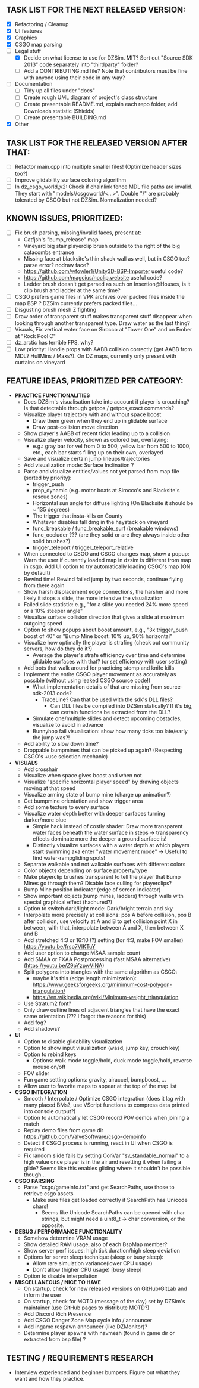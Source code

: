 ## TASK LIST FOR THE NEXT RELEASED VERSION:

- [X] Refactoring / Cleanup
- [X] UI features
- [X] Graphics
- [X] CSGO map parsing
- [ ] Legal stuff
    - [X] Decide on what license to use for DZSim. MIT? Sort out "Source SDK 2013" code separately into "thirdparty" folder?
    - [ ] Add a CONTRIBUTING.md file? Note that contributors must be fine with anyone using their code in any way?
- [ ] Documentation
    - [ ] Tidy up all files under "docs"
    - [ ] Create rough UML diagram of project's class structure
    - [ ] Create presentable README.md, explain each repo folder, add Downloads statistic (Shields)
    - [ ] Create presentable BUILDING.md
- [X] Other

## TASK LIST FOR THE RELEASED VERSION AFTER THAT:
- [ ] Refactor main.cpp into multiple smaller files! (Optimize header sizes too?)
- [ ] Improve glidability surface coloring algorithm
- [ ] In dz_csgo_world_v2: Check if chainlink fence MDL file paths are invalid. They start with "models//csgoworld/<...>". Double "/" are probably tolerated by CSGO but not DZSim. Normalization needed?

## KNOWN ISSUES, PRIORITIZED:

- [ ] Fix brush parsing, missing/invalid faces, present at:
    - Catfjsh's "bump_release" map
    - Vineyard big stair playerclip brush outside to the right of the big catacombs entrance
    - Missing face at blacksite's thin shack wall as well, but in CSGO too? parse error? nodraw face?
    - https://github.com/wfowler1/Unity3D-BSP-Importer useful code?
    - https://github.com/magcius/noclip.website useful code?
    - Ladder brush doesn't get parsed as such on Insertion@Houses, is it clip brush and ladder at the same time?
- [ ] CSGO prefers game files in VPK archives over packed files inside the map BSP ? DZSim currently prefers packed files...
- [ ] Disgusting brush mesh Z fighting
- [ ] Draw order of transparent stuff makes transparent stuff disappear when looking through another transparent type. Draw water as the last thing?
- [ ] Visuals, Fix vertical water face on Sirocco at "Tower One" and on Ember at "Rock Pool C"
- [ ] dz_arctic has terrible FPS, why?
- [ ] Low priority: Handle props with AABB collision correctly (get AABB from MDL? HullMins / Maxs?). On DZ maps, currently only present with curtains on vineyard

## FEATURE IDEAS, PRIORITIZED PER CATEGORY:
- **PRACTICE FUNCTIONALITIES**
    - Does DZSim's visualisation take into account if player is crouching? Is that detectable through getpos / getpos_exact commands?
    - Visualize player trajectory with and without space boost
        - Draw them green when they end up in glidable surface
        - Draw post-collision move direction
    - Show player's AABB of recent ticks leading up to a collision
    - Visualize player velocity, shown as colored bar, overlaying:
        - e.g.: gray bar for vel from 0 to 500, yellow bar from 500 to 1000, etc., each bar starts filling up on their own, overlayed
    - Save and visualize certain jump lineups/trajectories
    - Add visualization mode: Surface Inclination ?
    - Parse and visualize entities/values not yet parsed from map file (sorted by priority):
        - trigger_push
        - prop_dynamic (e.g. motor boats at Sirocco's and Blacksite's rescue zones)
        - Horizontal sun angle for diffuse lighting (On Blacksite it should be ~ 135 degrees)
        - The trigger that insta-kills on County
        - Whatever disables fall dmg in the haystack on vineyard
        - func_breakable / func_breakable_surf (breakable windows)
        - func_occluder ??? (are they solid or are they always inside other solid brushes?)
        - trigger_teleport / trigger_teleport_relative
    - When connected to CSGO and CSGO changes map, show a popup: Warn the user if currently loaded map in dzsim is different from map in csgo. Add UI option to try automatically loading CSGO's map (ON by default)
    - Rewind time! Rewind failed jump by two seconds, continue flying from there again
    - Show harsh displacement edge connections, the harsher and more likely it stops a slide, the more intensive the visualization
    - Failed slide statistic: e.g., "for a slide you needed 24% more speed or a 10% steeper angle"
    - Visualize surface collision direction that gives a slide at maximum outgoing speed
    - Option to show popups about boost amount, e.g., "3x trigger_push boost of 40" or "Bump Mine boost: 10% up, 90% horizontal"
    - Visualize how optimally the player is strafing (check out community servers, how do they do it?)
        - Average the player's strafe efficiency over time and determine glidable surfaces with that? (or set efficiency with user setting)
    - Add bots that walk around for practicing stomp and knife kills
    - Implement the entire CSGO player movement as accurately as possible (without using leaked CSGO source code!)
        - What implementation details of that are missing from source-sdk-2013 code?
            - TraceLine? Can that be used with the sdk's DLL files?
                - Can DLL files be compiled into DZSim statically? If it's big, can certain functions be extracted from the DLL?
        - Simulate one/multiple slides and detect upcoming obstacles, visualize to avoid in advance
        - Bunnyhop fail visualisation: show how many ticks too late/early the jump was?!
    - Add ability to slow down time?
    - Droppable bumpmines that can be picked up again? (Respecting CSGO's +use selection mechanic)
- **VISUALS**
    - Add crosshair
    - Visualize when space gives boost and when not
    - Visualize "specific horizontal player speed" by drawing objects moving at that speed
    - Visualize arming state of bump mine (charge up animation?)
    - Get bumpmine orientation and show trigger area
    - Add some texture to every surface
    - Visualize water depth better with deeper surfaces turning darker/more blue
        - Simple hack instead of costly shader: Draw more transparent water faces beneath the water surface in steps -> transparency effects dominate more the deeper a ground surface is!
        - Distinctly visualize surfaces with a water depth at which players start swimming aka enter "water movement mode" -> Useful to find water-rampgliding spots!
    - Separate walkable and not walkable surfaces with different colors
    - Color objects depending on surface property/type
    - Make playerclip brushes transparent to tell the player that Bump Mines go through them? Disable face culling for playerclips?
    - Bump Mine position indicator (edge of screen indicator)
    - Show important objects(bump mines, ladders) through walls with special graphical effect (hachured?)
    - Option to switch dark/light mode: Dark/bright terrain and sky
    - Interpolate more precisely at collisions: pos A before collision, pos B after collision, use velocity at A and B to get collision point X in between, with that, interpolate between A and X, then between X and B
    - Add stretched 4:3 or 16:10 (?) setting (for 4:3, make FOV smaller) https://youtu.be/frsp7VIKTuY
    - Add user option to change MSAA sample count
    - Add SMAA or FXAA Postprocessing (fast MSAA alternative) (https://youtu.be/Z9bYzpwVINA)
    - Split polygons into triangles with the same algorithm as CSGO:
        - maybe it's this (edge length minimization): https://www.geeksforgeeks.org/minimum-cost-polygon-triangulation/
        - https://en.wikipedia.org/wiki/Minimum-weight_triangulation
    - Use Stratum2 font?
    - Only draw outline lines of adjacent triangles that have the exact same orientation (??? I forgot the reasons for this)
    - Add fog?
    - Add shadows?
- **UI**
    - Option to disable glidability visualization
    - Option to show input visualization (wasd, jump key, crouch key)
    - Option to rebind keys
        - Options: walk mode toggle/hold, duck mode toggle/hold, reverse mouse on/off
    - FOV slider
    - Fun game setting options: gravity, airaccel, bumpboost, ...
    - Allow user to favorite maps to appear at the top of the map list
- **CSGO INTEGRATION**
    - Smooth / Interpolate / Optimize CSGO integration (does it lag with many placed BMs?, use VScript functions to compress data printed into console output?)
    - Option to automatically let CSGO record POV demos when joining a match
    - Replay demo files from game dir https://github.com/ValveSoftware/csgo-demoinfo
    - Detect if CSGO process is running, react in UI when CSGO is required
    - Fix random slide fails by setting ConVar "sv_standable_normal" to a high value once player is in the air and resetting it when failing a glide? Seems like this enables gliding where it shouldn't be possible though...
- **CSGO PARSING**
    - Parse "csgo/gameinfo.txt" and get SearchPaths, use those to retrieve csgo assets
        - Make sure files get loaded correctly if SearchPath has Unicode chars!
            - Seems like Unicode SearchPaths can be opened with char strings, but might need a uint8_t -> char conversion, or the opposite.
- **DEBUG / PERFORMANCE FUNCTIONALITY**
    - Somehow determine VRAM usage
    - Show detailed RAM usage, also of each BspMap member?
    - Show server perf issues: high tick duration/high sleep deviation
    - Options for server sleep technique (sleep or busy sleep):
        - Allow rare simulation variance(lower CPU usage)
        - Don't allow (higher CPU usage) [busy sleep]
    - Option to disable interpolation
- **MISCELLANEOUS / NICE TO HAVE**
    - On startup, check for new released versions on GitHub/GitLab and inform the user
    - On startup, check for MOTD (message of the day) set by DZSim's maintainer (use GitHub pages to distribute MOTD?)
    - Add Discord Rich Presence
    - Add CSGO Danger Zone Map cycle info / announcer
    - Add ingame respawn announcer (like DZMonitor)?
    - Determine player spawns with navmesh (found in game dir or extracted from bsp file) ?


## TESTING / REQUIREMENTS RESEARCH
- Interview experienced and beginner bumpers. Figure out what they want and how they practice.
